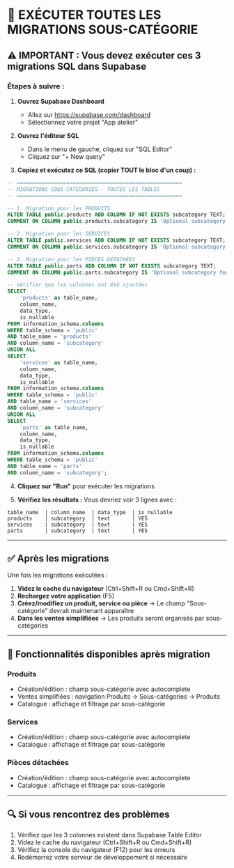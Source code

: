 # 🚀 EXÉCUTER TOUTES LES MIGRATIONS SOUS-CATÉGORIE

## ⚠️ IMPORTANT : Vous devez exécuter ces 3 migrations SQL dans Supabase

### Étapes à suivre :

1. **Ouvrez Supabase Dashboard**
   - Allez sur https://supabase.com/dashboard
   - Sélectionnez votre projet "App atelier"

2. **Ouvrez l'éditeur SQL**
   - Dans le menu de gauche, cliquez sur "SQL Editor"
   - Cliquez sur "+ New query"

3. **Copiez et exécutez ce SQL (copier TOUT le bloc d'un coup) :**

```sql
-- =====================================================
-- MIGRATIONS SOUS-CATÉGORIES - TOUTES LES TABLES
-- =====================================================

-- 1. Migration pour les PRODUITS
ALTER TABLE public.products ADD COLUMN IF NOT EXISTS subcategory TEXT;
COMMENT ON COLUMN public.products.subcategory IS 'Optional subcategory for organizing products within a category';

-- 2. Migration pour les SERVICES
ALTER TABLE public.services ADD COLUMN IF NOT EXISTS subcategory TEXT;
COMMENT ON COLUMN public.services.subcategory IS 'Optional subcategory for organizing services within a category';

-- 3. Migration pour les PIÈCES DÉTACHÉES
ALTER TABLE public.parts ADD COLUMN IF NOT EXISTS subcategory TEXT;
COMMENT ON COLUMN public.parts.subcategory IS 'Optional subcategory for organizing parts within a brand';

-- Vérifier que les colonnes ont été ajoutées
SELECT 
    'products' as table_name,
    column_name,
    data_type,
    is_nullable
FROM information_schema.columns 
WHERE table_schema = 'public' 
AND table_name = 'products' 
AND column_name = 'subcategory'
UNION ALL
SELECT 
    'services' as table_name,
    column_name,
    data_type,
    is_nullable
FROM information_schema.columns 
WHERE table_schema = 'public' 
AND table_name = 'services' 
AND column_name = 'subcategory'
UNION ALL
SELECT 
    'parts' as table_name,
    column_name,
    data_type,
    is_nullable
FROM information_schema.columns 
WHERE table_schema = 'public' 
AND table_name = 'parts' 
AND column_name = 'subcategory';
```

4. **Cliquez sur "Run"** pour exécuter les migrations

5. **Vérifiez les résultats :**
Vous devriez voir 3 lignes avec :
```
table_name  | column_name  | data_type  | is_nullable
products    | subcategory  | text       | YES
services    | subcategory  | text       | YES
parts       | subcategory  | text       | YES
```

---

## ✅ Après les migrations

Une fois les migrations exécutées :

1. **Videz le cache du navigateur** (Ctrl+Shift+R ou Cmd+Shift+R)
2. **Rechargez votre application** (F5)
3. **Créez/modifiez un produit, service ou pièce** → Le champ "Sous-catégorie" devrait maintenant apparaître
4. **Dans les ventes simplifiées** → Les produits seront organisés par sous-catégories

---

## 🎯 Fonctionnalités disponibles après migration

### Produits
- Création/édition : champ sous-catégorie avec autocomplete
- Ventes simplifiées : navigation Produits → Sous-catégories → Produits
- Catalogue : affichage et filtrage par sous-catégorie

### Services
- Création/édition : champ sous-catégorie avec autocomplete
- Catalogue : affichage et filtrage par sous-catégorie

### Pièces détachées
- Création/édition : champ sous-catégorie avec autocomplete
- Catalogue : affichage et filtrage par sous-catégorie

---

## 🔍 Si vous rencontrez des problèmes

1. Vérifiez que les 3 colonnes existent dans Supabase Table Editor
2. Videz le cache du navigateur (Ctrl+Shift+R ou Cmd+Shift+R)
3. Vérifiez la console du navigateur (F12) pour les erreurs
4. Redémarrez votre serveur de développement si nécessaire

